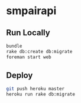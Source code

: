 # smpairapi

## Run Locally

```sh
bundle
rake db:create db:migrate
foreman start web
```

## Deploy

```sh
git push heroku master
heroku run rake db:migrate
```
